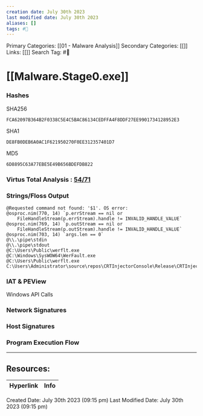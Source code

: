 ```yaml
---
creation date: July 30th 2023
last modified date: July 30th 2023
aliases: []
tags: #📖
---
```


Primary Categories: [[01 - Malware Analysis]] 
Secondary Categories: [[]] 
Links: [[]] 
Search Tag: #📖  

# [[Malware.Stage0.exe]]  

### Hashes

SHA256
```
FCA62097B364B2F0338C5E4C5BAC86134CEDFFA4F8DDF27EE9901734128952E3
```
SHA1
```
DE8FB0DEB6A0AC1F621950270F0EE312357401D7
```
MD5
```
6D8895C63A77EBE5E49B656BDEFDB822
```

### Virtus Total Analysis : [54/71](https://www.virustotal.com/gui/file/fca62097b364b2f0338c5e4c5bac86134cedffa4f8ddf27ee9901734128952e3)

### Strings/Floss Output


```
@Requested command not found: '$1'. OS error:
@osproc.nim(770, 14) `p.errStream == nil or
    FileHandleStream(p.errStream).handle != INVALID_HANDLE_VALUE` 
@osproc.nim(769, 14) `p.outStream == nil or
    FileHandleStream(p.outStream).handle != INVALID_HANDLE_VALUE` 
@osproc.nim(703, 14) `args.len == 0` 
@\\.\pipe\stdin
@\\.\pipe\stdout
@C:\Users\Public\werflt.exe 
@C:\Windows\SysWOW64\WerFault.exe
@C:\Users\Public\werflt.exe
C:\Users\Administrator\source\repos\CRTInjectorConsole\Release\CRTInjectorConsole.pdb

```


### IAT & PEView

Windows API Calls



### Network Signatures



### Host Signatures



### Program Execution Flow



___

## Resources:

| Hyperlink | Info |
| --------- | ---- |


Created Date: July 30th 2023 (09:15 pm) 
Last Modified Date: July 30th 2023 (09:15 pm)
